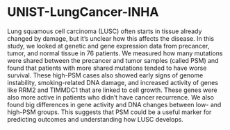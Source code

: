 # UNIST-LungCancer-INHA
Lung squamous cell carcinoma (LUSC) often starts in tissue already changed by damage, but it’s unclear how this affects the disease. In this study, we looked at genetic and gene expression data from precancer, tumor, and normal tissue in 76 patients. We measured how many mutations were shared between the precancer and tumor samples (called PSM) and found that patients with more shared mutations tended to have worse survival. These high-PSM cases also showed early signs of genome instability, smoking-related DNA damage, and increased activity of genes like RRM2 and TIMMDC1 that are linked to cell growth. These genes were also more active in patients who didn’t have cancer recurrence. We also found big differences in gene activity and DNA changes between low- and high-PSM groups. This suggests that PSM could be a useful marker for predicting outcomes and understanding how LUSC develops.
